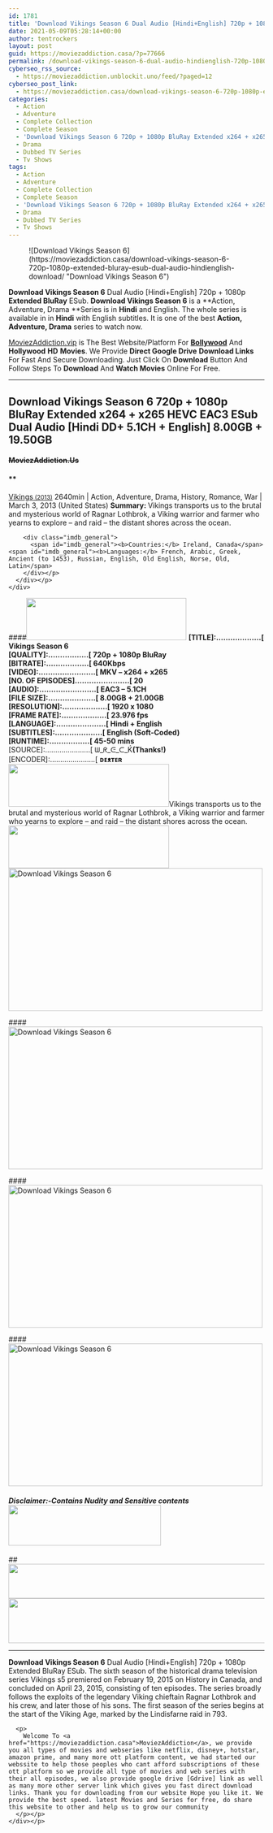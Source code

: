 ```yaml
---
id: 1781
title: 'Download Vikings Season 6 Dual Audio [Hindi+English] 720p + 1080p Extended BluRay ESub'
date: 2021-05-09T05:28:14+00:00
author: tentrockers
layout: post
guid: https://moviezaddiction.casa/?p=77666
permalink: /download-vikings-season-6-dual-audio-hindienglish-720p-1080p-extended-bluray-esub/
cyberseo_rss_source:
  - https://moviezaddiction.unblockit.uno/feed/?paged=12
cyberseo_post_link:
  - https://moviezaddiction.casa/download-vikings-season-6-720p-1080p-extended-bluray-esub-dual-audio-hindienglish-download/
categories:
  - Action
  - Adventure
  - Complete Collection
  - Complete Season
  - 'Download Vikings Season 6 720p + 1080p BluRay Extended x264 + x265 HEVC EAC3 ESub Dual Audio [Hindi DD+ 5.1CH + English] 8.00GB + 19.50GB ~~MoviezAddiction.Us~~'
  - Drama
  - Dubbed TV Series
  - Tv Shows
tags:
  - Action
  - Adventure
  - Complete Collection
  - Complete Season
  - 'Download Vikings Season 6 720p + 1080p BluRay Extended x264 + x265 HEVC EAC3 ESub Dual Audio [Hindi DD+ 5.1CH + English] 8.00GB + 19.50GB ~~MoviezAddiction.Us~~'
  - Drama
  - Dubbed TV Series
  - Tv Shows
---
```

<figure class="entry-thumbnail">![Download Vikings Season 6](https://moviezaddiction.casa/download-vikings-season-6-720p-1080p-extended-bluray-esub-dual-audio-hindienglish-download/ "Download Vikings Season 6") </figure> 

**Download Vikings Season 6** Dual Audio [Hindi+English] 720p + 1080p **Extended BluRay** ESub. **Download Vikings Season 6** is a **Action, Adventure, Drama&nbsp;**Series is in **Hindi** and English. The whole series is available in in **Hindi** with English subtitles. It is one of the best **Action, Adventure, Drama** series to watch now.

[MoviezAddiction.vip](http://MoviezAddiction.vip) is The Best Website/Platform For [**Bollywood**](http://bollymovies.me) And **Hollywood** **HD** **Movies**. We Provide **Direct Google Drive** **Download Links** For Fast And Secure Downloading. Just Click On **Download** Button And Follow Steps To **Download** And **Watch Movies** Online For Free.

* * *

## <span>Download Vikings Season 6 720p + 1080p BluRay Extended x264 + x265 HEVC EAC3 ESub Dual Audio [Hindi DD+ 5.1CH + English] 8.00GB + 19.50GB</span>

#### <span>~~MoviezAddiction.Us~~</span>

#### **</p> 

<div class="imdb_container">
  <div>
    <div class="imdb_dark">
      <div class="imdb_right">
        <span id="movie_title"><a href="https://www.imdb.com/title/tt2306299" target="_blank" rel="noopener">Vikings<small> (2013)</small></a></span> <span id="genres">2640min | Action, Adventure, Drama, History, Romance, War | March 3, 2013 (United States)</span> <span id="summary"><b>Summary: </b>Vikings transports us to the brutal and mysterious world of Ragnar Lothbrok, a Viking warrior and farmer who yearns to explore &#8211; and raid &#8211; the distant shores across the ocean.</span> </p> 
        
        <div class="imdb_general">
          <span id="imdb_general"><b>Countries:</b> Ireland, Canada</span><span id="imdb_general"><b>Languages:</b> French, Arabic, Greek, Ancient (to 1453), Russian, English, Old English, Norse, Old, Latin</span>
        </div></p>
      </div></p>
    </div>
  </div>
</div>

</b></h4> 

####<img loading="lazy" class="aligncenter" src="https://i1.wp.com/moviezaddiction.casa/wp-content/uploads/2018/02/Media-Info.png?zoom=0.8099999785423279&resize=315%2C83&ssl=1" srcset="https://i1.wp.com/moviezaddiction.casa/wp-content/uploads/2018/02/Media-Info.png?zoom=0.8999999761581421&resize=315%2C83&ssl=1" width="315" height="83" /> <span><strong>[TITLE]:……………….[ Vikings Season 6</strong></span><span><br /></span><span><b></b><b>[QUALITY]:……………..[ 720p + 1080p BluRay<br />[BITRATE]:………………[ 640Kbps<br />[VIDEO]:……………………[ MKV – x264 + x265<br />[NO. OF EPISODES]…………………..[ 20<br />[AUDIO]:……………………[ EAC3 – 5.1CH<br />[FILE SIZE]:………………..[ 8.00GB + 21.00GB<br />[RESOLUTION]:……………….[ 1920 x 1080<br />[FRAME RATE]:……………….[ 23.976 fps<br />[LANGUAGE]:…………………[ Hindi + English</b></span><span><b><br />[SUBTITLES]:………………..[&nbsp;</b><b>English (Soft-Coded)</b><b></b><b><br />[RUNTIME]:……………..[ 45-50 mins<br /></b></span><span>[SOURCE]:………………….[ ᗯ_ᖇ_ᕮ_ᑕ_Ḱ<b>(Thanks!)</b><strong><em><br /></em></strong>[ENCODER]:………………….[&nbsp;<strong>ᴅᴇᴥᴛᴇʀ&nbsp;</strong></span><img loading="lazy" class="aligncenter size-full wp-image-73426" src="https://moviezaddiction.casa/wp-content/uploads/2020/11/Plot.jpeg" alt width="316" height="84" srcset="https://moviezaddiction.casa/wp-content/uploads/2020/11/Plot.jpeg 316w, https://moviezaddiction.casa/wp-content/uploads/2020/11/Plot-300x80.jpeg 300w" sizes="(max-width: 316px) 100vw, 316px" /><span>Vikings transports us to the brutal and mysterious world of Ragnar Lothbrok, a Viking warrior and farmer who yearns to explore – and raid – the distant shores across the ocean.</span>  
<img loading="lazy" class="aligncenter size-full wp-image-73427" src="https://moviezaddiction.casa/wp-content/uploads/2020/11/Screenshots-Button.png" alt width="316" height="84" srcset="https://moviezaddiction.casa/wp-content/uploads/2020/11/Screenshots-Button.png 316w, https://moviezaddiction.casa/wp-content/uploads/2020/11/Screenshots-Button-300x80.png 300w" sizes="(max-width: 316px) 100vw, 316px" /><img loading="lazy" class="aligncenter" src="https://lookimg.com/images/2020/12/31/Pw0Chh.md.png" alt="Download Vikings Season 6" width="500" height="281" /> 

####<img loading="lazy" class="aligncenter" src="https://lookimg.com/images/2020/12/31/Pw0Wjr.md.png" alt="Download Vikings Season 6" width="500" height="281" /> 

####<img loading="lazy" class="aligncenter" src="https://lookimg.com/images/2020/12/31/Pw0tPW.md.png" alt="Download Vikings Season 6" width="500" height="281" /> 

####<img loading="lazy" class="aligncenter" src="https://lookimg.com/images/2020/12/31/Pw0bIj.md.png" alt="Download Vikings Season 6" width="500" height="281" /> 

#### _**Disclaimer:-Contains Nudity and Sensitive contents**<img loading="lazy" class="aligncenter" src="https://i2.wp.com/moviezaddiction.casa/wp-content/uploads/2018/02/Download-Button-1.png?zoom=0.8099999785423279&resize=300%2C80&ssl=1" srcset="https://i2.wp.com/moviezaddiction.casa/wp-content/uploads/2018/02/Download-Button-1.png?zoom=0.8999999761581421&resize=300%2C80&ssl=1" width="300" height="80" />_

##<img loading="lazy" class="aligncenter" src="https://i1.wp.com/i.imgur.com/Ds7bb.gif?zoom=0.8099999785423279&ssl=1" width="594" height="68" /><img loading="lazy" class="aligncenter" src="https://moviezaddiction.casa//wp-content/uploads/2017/11/cooltext264331638999588.gif" width="675" height="88" /> 

* * *

<div class="bbcode_quote">
  <div class="summary_text">
    <div class="bbcode_quote">
      <p>
        <strong>Download Vikings Season 6</strong> Dual Audio [Hindi+English] 720p + 1080p Extended BluRay ESub. The sixth season of the historical drama television series Vikings s5 premiered on February 19, 2015 on History in Canada, and concluded on April 23, 2015, consisting of ten episodes. The series broadly follows the exploits of the legendary Viking chieftain Ragnar Lothbrok and his crew, and later those of his sons. The first season of the series begins at the start of the Viking Age, marked by the Lindisfarne raid in 793.
      </p>
      
      <p>
        Welcome To <a href="https://moviezaddiction.casa">MoviezAddiction</a>, we provide you all types of movies and webseries like netflix, disney+, hotstar, amazon prime, and many more ott platform content, we had started our webssite to help those peoples who cant afford subscriptions of these ott platform so we provide all type of movies and web series with their all episodes, we also provide google drive [Gdrive] link as well as many more other server link which gives you fast direct download links. Thank you for downloading from our website Hope you like it. We provide the best speed. latest Movies and Series for free, do share this website to other and help us to grow our community
      </p></p>
    </div></p>
  </div></p>
</div>